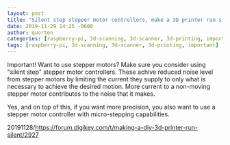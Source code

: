```yaml
---
layout: post
title: "Silent step stepper motor controllers, make a 3D printer run silent"
date: 2019-11-29 14:25 -0600
author: quorten
categories: [raspberry-pi, 3d-scanning, 3d-scanner, 3d-printing, important]
tags: [raspberry-pi, 3d-scanning, 3d-scanner, 3d-printing, important]
---
```


Important!  Want to use stepper motors?  Make sure you consider using
"silent step" stepper motor controllers.  These achive reduced noise
level from stepper motors by limiting the current they supply to only
what is necessary to achieve the desired motion.  More current to a
non-moving stepper motor contributes to the noise that it makes.

Yes, and on top of this, if you want more precision, you also want to
use a stepper motor controller with micro-stepping capabilities.

20191128/https://forum.digikey.com/t/making-a-diy-3d-printer-run-silent/2927
